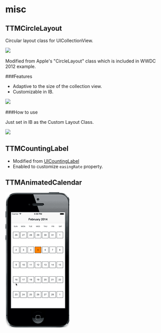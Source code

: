 # misc

## TTMCircleLayout

Circular layout class for UICollectionView.

<img src="images/circlelayout2.png" width="240">

Modified from Apple's "CircleLayout" class which is included in WWDC 2012 example.


###Features

- Adaptive to the size of the collection view.
- Customizable in IB.

<img src="images/circlelayout1.png" width="240">

###How to use

Just set in IB as the Custom Layout Class.

<img src="images/circlelayout3.png" width="240">


## TTMCountingLabel

- Modified from [UICountingLabel](https://github.com/dataxpress/UICountingLabel)
- Enabled to customize `easingRate` property.

## TTMAnimatedCalendar

<img src="images/TTMCalendar2.gif">
